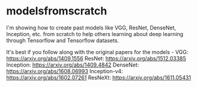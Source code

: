 # modelsfromscratch
I'm showing how to create past models like VGG, ResNet, DenseNet, Inception, etc. from scratch to help others learning about deep learning through Tensorflow and Tensorflow datasets.

It's best if you follow along with the original papers for the models - 
VGG: https://arxiv.org/abs/1409.1556
ResNet: https://arxiv.org/abs/1512.03385
Inception: https://arxiv.org/abs/1409.4842
DenseNet: https://arxiv.org/abs/1608.06993
Inception-v4: https://arxiv.org/abs/1602.07261
ResNeXt: https://arxiv.org/abs/1611.05431

